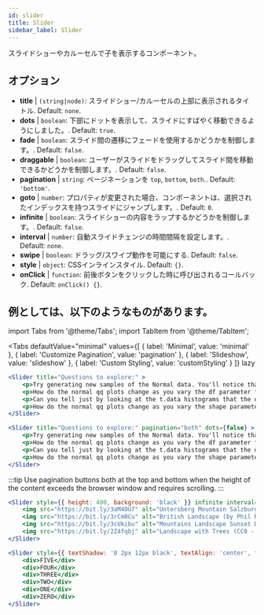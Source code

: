 ```yaml
---
id: slider 
title: Slider
sidebar_label: Slider
---
```


スライドショーやカルーセルで子を表示するコンポーネント。

## オプション

* __title__ | `(string|node)`: スライドショー/カルーセルの上部に表示されるタイトル. Default: `none`.
* __dots__ | `boolean`: 下部にドットを表示して、スライドにすばやく移動できるようにしました。. Default: `true`.
* __fade__ | `boolean`: スライド間の遷移にフェードを使用するかどうかを制御します。. Default: `false`.
* __draggable__ | `boolean`: ユーザーがスライドをドラッグしてスライド間を移動できるかどうかを制御します。. Default: `false`.
* __pagination__ | `string`: ページネーションを `top`, `bottom`, `both`.. Default: `'bottom'`.
* __goto__ | `number`: プロパティが変更された場合、コンポーネントは、選択されたインデックスを持つスライドにジャンプします。. Default: `0`.
* __infinite__ | `boolean`: スライドショーの内容をラップするかどうかを制御します。. Default: `false`.
* __interval__ | `number`: 自動スライドチェンジの時間間隔を設定します。. Default: `none`.
* __swipe__ | `boolean`: ドラッグ/スワイプ動作を可能にする. Default: `false`.
* __style__ | `object`: CSSインラインスタイル. Default: `{}`.
* __onClick__ | `function`: 前後ボタンをクリックした時に呼び出されるコールバック. Default: `onClick() {}`.


## 例としては、以下のようなものがあります。


import Tabs from '@theme/Tabs';
import TabItem from '@theme/TabItem';

<Tabs
    defaultValue="minimal"
    values={[
        { label: 'Minimal', value: 'minimal' },
        { label: 'Customize Pagination', value: 'pagination' },
        { label: 'Slideshow', value: 'slideshow' },
        { label: 'Custom Styling', value: 'customStyling' }
    ]}
    lazy
>

<TabItem value="minimal">

```jsx live
<Slider title="Questions to explore:" >
    <p>Try generating new samples of the Normal data. You'll notice that the points don't always lie exactly on the line. This is typical variation. As you generate more random realizations of this plot you'll get better calibrated to the kind of deviation you can expect to see from this large a sample of Normal data.</p>
    <p>How do the normal qq plots change as you vary the df parameter for the t-distributed data?</p>
    <p>Can you tell just by looking at the t.data histograms that the data aren't normally distributed? Is it easier to tell from the QQ plots?</p>
    <p>How do the normal qq plots change as you vary the shape parameter in the gamma-distributed data?</p>
</Slider>
```

</TabItem>

<TabItem value="pagination">

```jsx live
<Slider title="Questions to explore:" pagination="both" dots={false} >
    <p>Try generating new samples of the Normal data. You'll notice that the points don't always lie exactly on the line. This is typical variation. As you generate more random realizations of this plot you'll get better calibrated to the kind of deviation you can expect to see from this large a sample of Normal data.</p>
    <p>How do the normal qq plots change as you vary the df parameter for the t-distributed data?</p>
    <p>Can you tell just by looking at the t.data histograms that the data aren't normally distributed? Is it easier to tell from the QQ plots?</p>
    <p>How do the normal qq plots change as you vary the shape parameter in the gamma-distributed data?</p>
</Slider>
```

:::tip
Use pagination buttons both at the top and bottom when the height of the content exceeds the browser window and requires scrolling.
:::

</TabItem>

<TabItem value="slideshow">

```jsx live
<Slider style={{ height: 400, background: 'black' }} infinite interval={2000} >
    <img src="https://bit.ly/3aM4OU7" alt="Untersberg Mountain Salzburg (by Giuseppe Milo, CC BY 3.0)" />
    <img src="https://bit.ly/3rCm0Cu" alt="British Landscape (by Phil Riley, Pixabay License)" />
    <img src="https://bit.ly/3cUkibu" alt="Mountains Landscape Sunset Dusk (Pixabay License)" />
    <img src="https://bit.ly/2Z4fqbj" alt="Landscape with Trees (CC0 - Public Domain)" /> 
</Slider>
```

</TabItem>

<TabItem value="customStyling">

```jsx live
<Slider style={{ textShadow: '0 2px 12px black', textAlign: 'center', fontSize: 90 }} infinite interval={1000} >
    <div>FIVE</div>
    <div>FOUR</div>
    <div>THREE</div>
    <div>TWO</div>
    <div>ONE</div>
    <div>ZERO</div>
</Slider>
```

</TabItem>

</Tabs>


